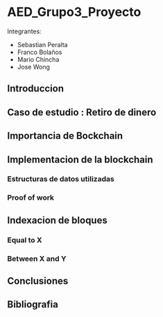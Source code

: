 # AED_Grupo3_Proyecto

Integrantes:
- Sebastian Peralta
- Franco Bolaños
- Mario Chincha
- Jose Wong

## Introduccion

## Caso de estudio : Retiro de dinero

## Importancia de Bockchain

## Implementacion de la blockchain

### Estructuras de datos utilizadas

### Proof of work

## Indexacion de bloques

### Equal to X

### Between X and Y

## Conclusiones

## Bibliografia


